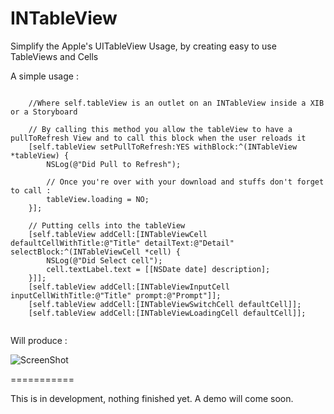 INTableView
===========

Simplify the Apple's UITableView Usage, by creating easy to use TableViews and Cells

A simple usage :

```Obj-C

    //Where self.tableView is an outlet on an INTableView inside a XIB or a Storyboard

    // By calling this method you allow the tableView to have a pullToRefresh View and to call this block when the user reloads it
    [self.tableView setPullToRefresh:YES withBlock:^(INTableView *tableView) {
        NSLog(@"Did Pull to Refresh");
        
        // Once you're over with your download and stuffs don't forget to call :
        tableView.loading = NO;
    }];
    
    // Putting cells into the tableView
    [self.tableView addCell:[INTableViewCell defaultCellWithTitle:@"Title" detailText:@"Detail" selectBlock:^(INTableViewCell *cell) {
        NSLog(@"Did Select cell");
        cell.textLabel.text = [[NSDate date] description];
    }]];
    [self.tableView addCell:[INTableViewInputCell inputCellWithTitle:@"Title" prompt:@"Prompt"]];
    [self.tableView addCell:[INTableViewSwitchCell defaultCell]];
    [self.tableView addCell:[INTableViewLoadingCell defaultCell]];
    
```

Will produce :

![ScreenShot](https://github.com/bartaba666/INTableView/blob/master/Demo/Demo/ScreenShot.png?raw=true)

===========

This is in development, nothing finished yet. A demo will come soon.
